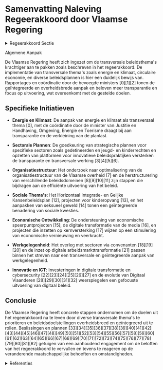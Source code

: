 # Samenvatting Naleving Regeerakkoord door Vlaamse Regering

<details>
        <summary>Regeerakkoord Sectie </summary>
        <p>4.2.2 Transversale werking Vlaamse overheid We kiezen voor een nieuwe, krachtigere aanpak van de transversale beleidsthema’s: op initiatief van de bevoegde minister legt de Vlaamse regering voor deze thema’s een beperkt aantal prioritaire, overheidsbrede en geïntegreerde doelstellingen vast en bepaalt hierbij telkens ook welke beleidsdo-meinen en ministers gevat zijn. De vakminis-ters rapporteren vervolgens, voor zover ze gevat worden, via hun beleidsbrieven op welke manier ze uitvoering geven aan deze doelstellingen. Deze werkwijze zorgt voor meer transparantie, creëert meer mogelijk-heden om dwarsverbanden te leggen tussen de verschillende transversale beleidsthema’s, en vermindert de planlast zodat meer gefocust kan worden op de uitvoering van het beleid. </p>
        </details> 

Algemene Aanpak

De Vlaamse Regering heeft zich ingezet om de transversale beleidsthema's krachtiger aan te pakken zoals beschreven in het regeerakkoord. De implementatie van transversale thema's zoals energie en klimaat, circulaire economie, en diverse beleidsplannen is hier een duidelijk bewijs van. Rapportages en coördinatie door de bevoegde ministers \[0\]\[1\]\[2\] tonen de geïntegreerde en overheidsbrede aanpak en beloven meer transparantie en focus op uitvoering, wat overeenkomt met de gestelde doelen.

## Specifieke Initiatieven

- **Energie en Klimaat**: De aanpak van energie en klimaat als transversaal thema \[0\], met de coördinatie door de minister van Justitie en Handhaving, Omgeving, Energie en Toerisme draagt bij aan transparantie en de verkleining van de planlast.

- **Sectorale Plannen**: De goedkeuring van strategische plannen voor specifieke sectoren zoals gedetineerden en jeugd- en kinderrechten en opzetten van platformen voor innovatieve beleidspraktijken versterken de transparante en transversale werking \[3\]\[4\]\[5\]\[6\].

- **Organisatiestructuur**: Het onderzoek naar optimalisering van de organisatiestructuur van de Vlaamse overheid \[7\] en de herstructurering van verschillende beleidsdomeinen \[8\]\[9\]\[10\]\[11\] zijn stappen die bijdragen aan de efficiënte uitvoering van het beleid.

- **Sociale Thema's**: Het Horizontaal Integratie- en Gelijke Kansenbeleidsplan \[12\], projecten voor kinderopvang \[13\], en het aanpakken van seksueel geweld \[14\] tonen een geïntegreerde benadering van sociale kwesties.

- **Economische Ontwikkeling**: De ondersteuning van economische speerpuntprojecten \[15\], de digitale transformatie van de media \[16\], en projecten die inzetten op kernversterking \[17\] wijzen op een stimulering van economische vernieuwing en veerkracht.

- **Werkgelegenheid**: Het overleg met sectoren via convenanten \[18\]\[19\]\[20\] en de inzet op digitale arbeidsmarkttransformatie \[21\] passen binnen het streven naar een transversale en geïntegreerde aanpak van werkgelegenheid.

- **Innovatie en ICT**: Investeringen in digitale transformatie en cybersecurity \[22\]\[23\]\[24\]\[25\]\[26\]\[27\] en de evolutie van Digitaal Vlaanderen \[28\]\[29\]\[30\]\[31\]\[32\] weerspiegelen een gefocuste uitvoering van digitaal beleid.

## Conclusie

De Vlaamse Regering heeft concrete stappen ondernomen om de doelen uit het regeerakkoord na te leven door diverse transversale thema's te prioriteren en beleidsdoelstellingen overheidsbreed en geïntegreerd uit te rollen. Beslissingen en plannen \[33\]\[34\]\[35\]\[36\]\[37\]\[38\]\[39\]\[40\]\[41\]\[42\]\[43\]\[44\]\[45\]\[46\]\[47\]\[48\]\[49\]\[50\]\[51\]\[52\]\[53\]\[54\]\[55\]\[56\]\[57\]\[58\]\[59\]\[60\]\[61\]\[62\]\[63\]\[64\]\[65\]\[66\]\[67\]\[68\]\[69\]\[70\]\[71\]\[72\]\[73\]\[74\]\[75\]\[76\]\[77\]\[78\]\[79\]\[80\]\[81\]\[82\] getuigen van een aanhoudend engagement om de beloften van het regeerakkoord te vervullen en tevens te reageren op de veranderende maatschappelijke behoeften en omstandigheden.

<details>
        <summary> Referenties</summary>
        **[\[0\]](https://beslissingenvlaamseregering.vlaanderen.be/?search=Energie%20en%20klimaat%20als%20transversaal%20thema&dateOption=select&startDate=2020-04-03T08%3A00%3A00Z&endDate=2020-04-03T08%3A00%3A00Z)** : **(2020-04-03)** Energie en klimaat als transversaal thema 

**[\[1\]]** : **(2020-07-10)**  

**[\[2\]](https://beslissingenvlaamseregering.vlaanderen.be/?search=Bijsturing%20intern%20Klimaatplan%20Vlaamse%20overheid&dateOption=select&startDate=2022-07-15T08%3A00%3A00Z&endDate=2022-07-15T08%3A00%3A00Z)** : **(2022-07-15)** Bijsturing intern Klimaatplan Vlaamse overheid 

**[\[3\]](https://beslissingenvlaamseregering.vlaanderen.be/?search=Vlaams%20strategisch%20plan%20%E2%80%98hulp-%20en%20dienstverlening%20aan%20gedetineerden%20en%20ge%C3%AFnterneerden%202020-2025%E2%80%99%3A%20transversaal%20doelstellingenkader&dateOption=select&startDate=2020-04-24T08%3A00%3A00Z&endDate=2020-04-24T08%3A00%3A00Z)** : **(2020-04-24)** Vlaams strategisch plan ‘hulp- en dienstverlening aan gedetineerden en geïnterneerden 2020-2025’: transversaal doelstellingenkader 

**[\[4\]](https://beslissingenvlaamseregering.vlaanderen.be/?search=Vlaams%20jeugd-%20en%20kinderrechtenbeleidsplan%3A%20vijf%20prioritaire%20doelstellingen&dateOption=select&startDate=2020-02-07T09%3A00%3A00Z&endDate=2020-02-07T09%3A00%3A00Z)** : **(2020-02-07)** Vlaams jeugd- en kinderrechtenbeleidsplan: vijf prioritaire doelstellingen 

**[\[5\]](https://beslissingenvlaamseregering.vlaanderen.be/?search=N-project%20%27Platform%20Innovatieve%20Beleidspraktijken%27&dateOption=select&startDate=2020-07-17T08%3A00%3A00Z&endDate=2020-07-17T08%3A00%3A00Z)** : **(2020-07-17)** N-project 'Platform Innovatieve Beleidspraktijken' 

**[\[6\]](https://beslissingenvlaamseregering.vlaanderen.be/?search=Vlaams%20jeugd-%20en%20kinderrechtenbeleidsplan%3A%20vijf%20prioritaire%20doelstellingen&dateOption=select&startDate=2020-03-13T09%3A00%3A00Z&endDate=2020-03-13T09%3A00%3A00Z)** : **(2020-03-13)** Vlaams jeugd- en kinderrechtenbeleidsplan: vijf prioritaire doelstellingen 

**[\[7\]](https://beslissingenvlaamseregering.vlaanderen.be/?search=Plan%20Vlaamse%20Veerkracht%3A%20Onderzoek%20optimalisering%20organisatiestructuur%20Vlaamse%20overheid%20&dateOption=select&startDate=2022-11-18T09%3A00%3A00Z&endDate=2022-11-18T09%3A00%3A00Z)** : **(2022-11-18)** Plan Vlaamse Veerkracht: Onderzoek optimalisering organisatiestructuur Vlaamse overheid  

**[\[8\]](https://beslissingenvlaamseregering.vlaanderen.be/?search=Samenvoeging%20beleidsdomeinen%20Kanselarij%20en%20Bestuur%20en%20Internationaal%20Vlaanderen&dateOption=select&startDate=2020-07-10T08%3A00%3A00Z&endDate=2020-07-10T08%3A00%3A00Z)** : **(2020-07-10)** Samenvoeging beleidsdomeinen Kanselarij en Bestuur en Internationaal Vlaanderen 

**[\[9\]](https://beslissingenvlaamseregering.vlaanderen.be/?search=Samenvoeging%20beleidsdomeinen%20Kanselarij%20en%20Bestuur%20en%20Internationaal%20Vlaanderen&dateOption=select&startDate=2020-09-11T08%3A00%3A00Z&endDate=2020-09-11T08%3A00%3A00Z)** : **(2020-09-11)** Samenvoeging beleidsdomeinen Kanselarij en Bestuur en Internationaal Vlaanderen 

**[\[10\]](https://beslissingenvlaamseregering.vlaanderen.be/?search=Samenstelling%20en%20werking%20Stuurorgaan%20Vlaams%20informatie-%20en%20ICT-beleid%3A%20wijzigingsbesluit&dateOption=select&startDate=2020-06-26T08%3A00%3A00Z&endDate=2020-06-26T08%3A00%3A00Z)** : **(2020-06-26)** Samenstelling en werking Stuurorgaan Vlaams informatie- en ICT-beleid: wijzigingsbesluit 

**[\[11\]](https://beslissingenvlaamseregering.vlaanderen.be/?search=Wijziging%20diverse%20besluiten%20naar%20aanleiding%20van%20de%20reorganisatie%20van%20ICT%20binnen%20het%20beleidsdomein%20Kanselarij%2C%20Bestuur%2C%20Buitenlandse%20Zaken%20en%20Justitie&dateOption=select&startDate=2021-01-29T09%3A00%3A00Z&endDate=2021-01-29T09%3A00%3A00Z)** : **(2021-01-29)** Wijziging diverse besluiten naar aanleiding van de reorganisatie van ICT binnen het beleidsdomein Kanselarij, Bestuur, Buitenlandse Zaken en Justitie 

**[\[12\]](https://beslissingenvlaamseregering.vlaanderen.be/?search=Horizontaal%20Integratie-%20en%20Gelijke%20Kansenbeleidsplan%202020-2024%3A%20herverdelingsbesluit&dateOption=select&startDate=2020-10-23T08%3A00%3A00Z&endDate=2020-10-23T08%3A00%3A00Z)** : **(2020-10-23)** Horizontaal Integratie- en Gelijke Kansenbeleidsplan 2020-2024: herverdelingsbesluit 

**[\[13\]](https://beslissingenvlaamseregering.vlaanderen.be/?search=Plan%20Vlaamse%20Veerkracht%3A%20Financiering%20projecten%20die%20inzetten%20op%20een%20doorgaande%20lijn%20tussen%20kinderopvang%20van%20baby%E2%80%99s%20en%20peuters%2C%20kleuteronderwijs%20en%20kleuteropvang&dateOption=select&startDate=2021-06-04T08%3A00%3A00Z&endDate=2021-06-04T08%3A00%3A00Z)** : **(2021-06-04)** Plan Vlaamse Veerkracht: Financiering projecten die inzetten op een doorgaande lijn tussen kinderopvang van baby’s en peuters, kleuteronderwijs en kleuteropvang 

**[\[14\]](https://beslissingenvlaamseregering.vlaanderen.be/?search=Vlaams%20actieplan%20ter%20bestrijding%20van%20seksueel%20geweld&dateOption=select&startDate=2020-10-23T08%3A00%3A00Z&endDate=2020-10-23T08%3A00%3A00Z)** : **(2020-10-23)** Vlaams actieplan ter bestrijding van seksueel geweld 

**[\[15\]]** : **(2020-04-24)**  

**[\[16\]](https://beslissingenvlaamseregering.vlaanderen.be/?search=Plan%20Vlaamse%20Veerkracht%3A%20Digitale%20transformatie%20en%20innovatie%20Vlaamse%20Media&dateOption=select&startDate=2021-04-02T08%3A00%3A00Z&endDate=2021-04-02T08%3A00%3A00Z)** : **(2021-04-02)** Plan Vlaamse Veerkracht: Digitale transformatie en innovatie Vlaamse Media 

**[\[17\]](https://beslissingenvlaamseregering.vlaanderen.be/?search=Plan%20Vlaamse%20Veerkracht%3A%20Investeren%20in%20kernversterking%20via%20projectoproepen&dateOption=select&startDate=2022-02-25T09%3A00%3A00Z&endDate=2022-02-25T09%3A00%3A00Z)** : **(2022-02-25)** Plan Vlaamse Veerkracht: Investeren in kernversterking via projectoproepen 

**[\[18\]](https://beslissingenvlaamseregering.vlaanderen.be/?search=Voorontwerp%20van%20decreet%20over%20de%20sectorconvenants%20en%20de%20intersectorale%20convenants%20in%20het%20kader%20van%20het%20Vlaamse%20werkgelegenheidsbeleid&dateOption=select&startDate=2022-10-07T08%3A00%3A00Z&endDate=2022-10-07T08%3A00%3A00Z)** : **(2022-10-07)** Voorontwerp van decreet over de sectorconvenants en de intersectorale convenants in het kader van het Vlaamse werkgelegenheidsbeleid 

**[\[19\]](https://beslissingenvlaamseregering.vlaanderen.be/?search=Ontwerpdecreet%20over%20de%20sectorconvenants%20en%20de%20intersectorale%20convenants%20in%20het%20kader%20van%20het%20Vlaamse%20werkgelegenheidsbeleid&dateOption=select&startDate=2022-12-02T09%3A00%3A00Z&endDate=2022-12-02T09%3A00%3A00Z)** : **(2022-12-02)** Ontwerpdecreet over de sectorconvenants en de intersectorale convenants in het kader van het Vlaamse werkgelegenheidsbeleid 

**[\[20\]](https://beslissingenvlaamseregering.vlaanderen.be/?search=Sectorconvenants%20in%20het%20raam%20van%20het%20Vlaamse%20werkgelegenheidsbeleid&dateOption=select&startDate=2021-03-05T09%3A00%3A00Z&endDate=2021-03-05T09%3A00%3A00Z)** : **(2021-03-05)** Sectorconvenants in het raam van het Vlaamse werkgelegenheidsbeleid 

**[\[21\]](https://beslissingenvlaamseregering.vlaanderen.be/?search=Plan%20Vlaamse%20Veerkracht%3A%20Transitiepunten%20in%20Vlaanderen&dateOption=select&startDate=2022-09-16T08%3A00%3A00Z&endDate=2022-09-16T08%3A00%3A00Z)** : **(2022-09-16)** Plan Vlaamse Veerkracht: Transitiepunten in Vlaanderen 

**[\[22\]](https://beslissingenvlaamseregering.vlaanderen.be/?search=Strategisch%20plan%20Stuurorgaan%20Vlaams%20Informatie-%20en%20ICT-beleid&dateOption=select&startDate=2020-06-26T08%3A00%3A00Z&endDate=2020-06-26T08%3A00%3A00Z)** : **(2020-06-26)** Strategisch plan Stuurorgaan Vlaams Informatie- en ICT-beleid 

**[\[23\]](https://beslissingenvlaamseregering.vlaanderen.be/?search=Plan%20Vlaamse%20veerkracht%3A%20dossier%20151&dateOption=select&startDate=2021-03-12T09%3A00%3A00Z&endDate=2021-03-12T09%3A00%3A00Z)** : **(2021-03-12)** Plan Vlaamse veerkracht: dossier 151 

**[\[24\]](https://beslissingenvlaamseregering.vlaanderen.be/?search=Digitale%20dienstverleningsstrategie%20voor%20de%20Vlaamse%20overheden&dateOption=select&startDate=2022-07-08T08%3A00%3A00Z&endDate=2022-07-08T08%3A00%3A00Z)** : **(2022-07-08)** Digitale dienstverleningsstrategie voor de Vlaamse overheden 

**[\[25\]](https://beslissingenvlaamseregering.vlaanderen.be/?search=Plan%20Vlaamse%20Veerkracht%3A%20dossier%20118&dateOption=select&startDate=2021-05-21T08%3A00%3A00Z&endDate=2021-05-21T08%3A00%3A00Z)** : **(2021-05-21)** Plan Vlaamse Veerkracht: dossier 118 

**[\[26\]](https://beslissingenvlaamseregering.vlaanderen.be/?search=Plan%20Vlaamse%20Veerkracht%3A%20Cybersecurity%20en%20uitrol%20centraal%20systeem%20van%20veiligheidsbouwstenen%20en%20het%20beheer%20van%20veiligheidsevenementen%20en%20%E2%80%93informatie%20%28SIEM%29&dateOption=select&startDate=2021-06-25T08%3A00%3A00Z&endDate=2021-06-25T08%3A00%3A00Z)** : **(2021-06-25)** Plan Vlaamse Veerkracht: Cybersecurity en uitrol centraal systeem van veiligheidsbouwstenen en het beheer van veiligheidsevenementen en –informatie (SIEM) 

**[\[27\]](https://beslissingenvlaamseregering.vlaanderen.be/?search=Samenstelling%20en%20werking%20Stuurorgaan%20Vlaams%20informatie-%20en%20ICT-beleid%3A%20wijzigingsbesluit&dateOption=select&startDate=2020-09-04T08%3A00%3A00Z&endDate=2020-09-04T08%3A00%3A00Z)** : **(2020-09-04)** Samenstelling en werking Stuurorgaan Vlaams informatie- en ICT-beleid: wijzigingsbesluit 

**[\[28\]](https://beslissingenvlaamseregering.vlaanderen.be/?search=Naar%20een%20kader%20voor%20het%20Vlaams%20kennisveiligheidsbeleid&dateOption=select&startDate=2022-10-28T08%3A00%3A00Z&endDate=2022-10-28T08%3A00%3A00Z)** : **(2022-10-28)** Naar een kader voor het Vlaams kennisveiligheidsbeleid 

**[\[29\]](https://beslissingenvlaamseregering.vlaanderen.be/?search=Bekrachtiging%20Vlaamse%20datastrategie&dateOption=select&startDate=2022-03-18T09%3A00%3A00Z&endDate=2022-03-18T09%3A00%3A00Z)** : **(2022-03-18)** Bekrachtiging Vlaamse datastrategie 

**[\[30\]](https://beslissingenvlaamseregering.vlaanderen.be/?search=Plan%20Vlaamse%20Veerkracht%3A%20uitgaventoetsing%20Modal%20Shift%20Goederenvervoer&dateOption=select&startDate=2022-12-16T09%3A00%3A00Z&endDate=2022-12-16T09%3A00%3A00Z)** : **(2022-12-16)** Plan Vlaamse Veerkracht: uitgaventoetsing Modal Shift Goederenvervoer 

**[\[31\]](https://beslissingenvlaamseregering.vlaanderen.be/?search=Relanceplan%20Vlaamse%20Veerkracht%20MOW&dateOption=select&startDate=2022-05-13T08%3A00%3A00Z&endDate=2022-05-13T08%3A00%3A00Z)** : **(2022-05-13)** Relanceplan Vlaamse Veerkracht MOW 

**[\[32\]](https://beslissingenvlaamseregering.vlaanderen.be/?search=Themazetting%20projecten%20onderwijskundig%20beleids-%20en%20praktijkgericht%20wetenschappelijk%20onderzoek%202022&dateOption=select&startDate=2022-03-11T09%3A00%3A00Z&endDate=2022-03-11T09%3A00%3A00Z)** : **(2022-03-11)** Themazetting projecten onderwijskundig beleids- en praktijkgericht wetenschappelijk onderzoek 2022 

**[\[33\]]** : **(2020-02-07)**  

**[\[34\]](https://beslissingenvlaamseregering.vlaanderen.be/?search=Conceptnota%3A%20%E2%80%9CDe%20Vlaamse%20overheid%20dynamiseren%20via%205-sporenbeleid%E2%80%9D&dateOption=select&startDate=2022-12-16T09%3A00%3A00Z&endDate=2022-12-16T09%3A00%3A00Z)** : **(2022-12-16)** Conceptnota: “De Vlaamse overheid dynamiseren via 5-sporenbeleid” 

**[\[35\]](https://beslissingenvlaamseregering.vlaanderen.be/?search=Conceptnota%3A%20%E2%80%9CDe%20Vlaamse%20overheid%20dynamiseren%20via%205-sporenbeleid%E2%80%9D&dateOption=select&startDate=2021-06-25T08%3A00%3A00Z&endDate=2021-06-25T08%3A00%3A00Z)** : **(2021-06-25)** Conceptnota: “De Vlaamse overheid dynamiseren via 5-sporenbeleid” 

**[\[36\]](https://beslissingenvlaamseregering.vlaanderen.be/?search=Conceptnota%3A%20%E2%80%9CDe%20Vlaamse%20overheid%20dynamiseren%20via%205-sporenbeleid%E2%80%9D&dateOption=select&startDate=2021-10-29T09%3A15%3A00Z&endDate=2021-10-29T09%3A15%3A00Z)** : **(2021-10-29)** Conceptnota: “De Vlaamse overheid dynamiseren via 5-sporenbeleid” 

**[\[37\]](https://beslissingenvlaamseregering.vlaanderen.be/?search=Institutionele%20hervormingen%3A%20oprichting%20interfederale%20ambtelijke%20thematische%20werkgroepen&dateOption=select&startDate=2022-02-11T09%3A00%3A00Z&endDate=2022-02-11T09%3A00%3A00Z)** : **(2022-02-11)** Institutionele hervormingen: oprichting interfederale ambtelijke thematische werkgroepen 

**[\[38\]]** : **(2020-06-26)**  

**[\[39\]](https://beslissingenvlaamseregering.vlaanderen.be/?search=Overlegcomit%C3%A9%20Federale%20regering%20-%20gemeenschaps-%20en%20gewestregeringen%3A%20vertegenwoordiging%20van%20de%20Vlaamse%20Regering%20en%20adviesverlening%20door%20de%20beleidsdomeinen&dateOption=select&startDate=2019-10-11T08%3A00%3A00Z&endDate=2019-10-11T08%3A00%3A00Z)** : **(2019-10-11)** Overlegcomité Federale regering - gemeenschaps- en gewestregeringen: vertegenwoordiging van de Vlaamse Regering en adviesverlening door de beleidsdomeinen 

**[\[40\]](https://beslissingenvlaamseregering.vlaanderen.be/?search=Plan%20Vlaamse%20Veerkracht%3A%20inzetten%20middelen%20beleidsdomein%20MOW&dateOption=select&startDate=2021-03-05T09%3A00%3A00Z&endDate=2021-03-05T09%3A00%3A00Z)** : **(2021-03-05)** Plan Vlaamse Veerkracht: inzetten middelen beleidsdomein MOW 

**[\[41\]](https://beslissingenvlaamseregering.vlaanderen.be/?search=Wijziging%20kabinetsbesluit%3A%20verdeling%20personeelsleden%20kabinetten%20beter%20afstemmen%20op%20gewicht%20inhoudelijke%20bevoegdheden&dateOption=select&startDate=2023-11-23T16%3A00%3A00Z&endDate=2023-11-23T16%3A00%3A00Z)** : **(2023-11-23)** Wijziging kabinetsbesluit: verdeling personeelsleden kabinetten beter afstemmen op gewicht inhoudelijke bevoegdheden 

**[\[42\]]** : **(2020-09-22)**  

**[\[43\]](https://beslissingenvlaamseregering.vlaanderen.be/?search=Regiovorming%20met%20intergemeentelijke%20en%20bovenlokale%20samenwerking&dateOption=select&startDate=2020-10-09T08%3A00%3A00Z&endDate=2020-10-09T08%3A00%3A00Z)** : **(2020-10-09)** Regiovorming met intergemeentelijke en bovenlokale samenwerking 

**[\[44\]](https://beslissingenvlaamseregering.vlaanderen.be/?search=Wijziging%20kabinetsbesluit%3A%20verdeling%20personeelsleden%20kabinetten%20beter%20afstemmen%20op%20gewicht%20inhoudelijke%20bevoegdheden&dateOption=select&startDate=2023-12-15T09%3A00%3A00Z&endDate=2023-12-15T09%3A00%3A00Z)** : **(2023-12-15)** Wijziging kabinetsbesluit: verdeling personeelsleden kabinetten beter afstemmen op gewicht inhoudelijke bevoegdheden 

**[\[45\]](https://beslissingenvlaamseregering.vlaanderen.be/?search=Plan%20Vlaamse%20Veerkracht%3A%20Subsidi%C3%ABring%20en%20ondersteuning%20van%20de%20lokale%20besturen%20in%20functie%20van%20het%20realiseren%20van%20samenwerkingsverbanden%20ge%C3%AFntegreerd%20breed%20onthaal%20in%20heel%20Vlaanderen%20en%20Brussel&dateOption=select&startDate=2021-07-16T06%3A00%3A00Z&endDate=2021-07-16T06%3A00%3A00Z)** : **(2021-07-16)** Plan Vlaamse Veerkracht: Subsidiëring en ondersteuning van de lokale besturen in functie van het realiseren van samenwerkingsverbanden geïntegreerd breed onthaal in heel Vlaanderen en Brussel 

**[\[46\]](https://beslissingenvlaamseregering.vlaanderen.be/?search=Herverdeling%20provisioneel%20krediet%3A%20communicatiestrategie%20voor%20het%205-sporenbeleid&dateOption=select&startDate=2023-12-22T09%3A00%3A00Z&endDate=2023-12-22T09%3A00%3A00Z)** : **(2023-12-22)** Herverdeling provisioneel krediet: communicatiestrategie voor het 5-sporenbeleid 

**[\[47\]](https://beslissingenvlaamseregering.vlaanderen.be/?search=Plan%20Vlaamse%20Veerkracht%3A%20Hybride%20digitale%20werkplek&dateOption=select&startDate=2021-06-25T08%3A00%3A00Z&endDate=2021-06-25T08%3A00%3A00Z)** : **(2021-06-25)** Plan Vlaamse Veerkracht: Hybride digitale werkplek 

**[\[48\]](https://beslissingenvlaamseregering.vlaanderen.be/?search=Regiovorming%3A%20afbakening%20referentieregio%E2%80%99s%20en%20vervolgtraject&dateOption=select&startDate=2021-03-12T09%3A00%3A00Z&endDate=2021-03-12T09%3A00%3A00Z)** : **(2021-03-12)** Regiovorming: afbakening referentieregio’s en vervolgtraject 

**[\[49\]]** : **(2020-07-10)**  

**[\[50\]](https://beslissingenvlaamseregering.vlaanderen.be/?search=Plan%20Vlaamse%20Veerkracht%3A%20dossiers%2072%20en%20129&dateOption=select&startDate=2021-05-07T08%3A00%3A00Z&endDate=2021-05-07T08%3A00%3A00Z)** : **(2021-05-07)** Plan Vlaamse Veerkracht: dossiers 72 en 129 

**[\[51\]]** : **(2020-06-26)**  

**[\[52\]](https://beslissingenvlaamseregering.vlaanderen.be/?search=Beleidsprioriteiten%20bovenlokale%20cultuurwerking&dateOption=select&startDate=2020-06-26T08%3A00%3A00Z&endDate=2020-06-26T08%3A00%3A00Z)** : **(2020-06-26)** Beleidsprioriteiten bovenlokale cultuurwerking 

**[\[53\]](https://beslissingenvlaamseregering.vlaanderen.be/?search=Strategie%20voor%20Informatieveiligheid%20binnen%20%28de%20dienstverlening%20van%29%20de%20Vlaamse%20overheid&dateOption=select&startDate=2021-10-15T08%3A00%3A00Z&endDate=2021-10-15T08%3A00%3A00Z)** : **(2021-10-15)** Strategie voor Informatieveiligheid binnen (de dienstverlening van) de Vlaamse overheid 

**[\[54\]]** : **(2020-10-02)**  

**[\[55\]](https://beslissingenvlaamseregering.vlaanderen.be/?search=Vertegenwoordiging%20van%20de%20Vlaamse%20Regering%20in%20de%20Interministeri%C3%ABle%20Conferenties&dateOption=select&startDate=2022-06-10T08%3A00%3A00Z&endDate=2022-06-10T08%3A00%3A00Z)** : **(2022-06-10)** Vertegenwoordiging van de Vlaamse Regering in de Interministeriële Conferenties 

**[\[56\]](https://beslissingenvlaamseregering.vlaanderen.be/?search=Plan%20Vlaamse%20Veerkracht%3A%20Financiering%20projecten%20die%20inzetten%20op%20een%20doorgaande%20lijn%20tussen%20kinderopvang%20van%20baby%E2%80%99s%20en%20peuters%2C%20kleuteronderwijs%20en%20kleuteropvang&dateOption=select&startDate=2021-07-16T06%3A00%3A00Z&endDate=2021-07-16T06%3A00%3A00Z)** : **(2021-07-16)** Plan Vlaamse Veerkracht: Financiering projecten die inzetten op een doorgaande lijn tussen kinderopvang van baby’s en peuters, kleuteronderwijs en kleuteropvang 

**[\[57\]](https://beslissingenvlaamseregering.vlaanderen.be/?search=Themazetting%20projecten%20onderwijskundig%20beleids-%20en%20praktijkgericht%20wetenschappelijk%20onderzoek%202023&dateOption=select&startDate=2023-03-31T08%3A00%3A00Z&endDate=2023-03-31T08%3A00%3A00Z)** : **(2023-03-31)** Themazetting projecten onderwijskundig beleids- en praktijkgericht wetenschappelijk onderzoek 2023 

**[\[58\]](https://beslissingenvlaamseregering.vlaanderen.be/?search=Knelpuntfuncties%20binnen%20de%20Vlaamse%20overheid&dateOption=select&startDate=2021-01-15T09%3A00%3A00Z&endDate=2021-01-15T09%3A00%3A00Z)** : **(2021-01-15)** Knelpuntfuncties binnen de Vlaamse overheid 

**[\[59\]](https://beslissingenvlaamseregering.vlaanderen.be/?search=Voorontwerp%20van%20decreet%20over%20de%20sectorconvenants%20en%20de%20intersectorale%20convenants%20in%20het%20kader%20van%20het%20Vlaamse%20werkgelegenheidsbeleid&dateOption=select&startDate=2022-07-15T08%3A00%3A00Z&endDate=2022-07-15T08%3A00%3A00Z)** : **(2022-07-15)** Voorontwerp van decreet over de sectorconvenants en de intersectorale convenants in het kader van het Vlaamse werkgelegenheidsbeleid 

**[\[60\]]** : **(2020-07-03)**  

**[\[61\]]** : **(2020-03-13)**  

**[\[62\]](https://beslissingenvlaamseregering.vlaanderen.be/?search=Expertisenetwerken%20Openbaar%20Ministerie%3A%20afgevaardigden%20Vlaamse%20Regering&dateOption=select&startDate=2022-04-22T08%3A00%3A00Z&endDate=2022-04-22T08%3A00%3A00Z)** : **(2022-04-22)** Expertisenetwerken Openbaar Ministerie: afgevaardigden Vlaamse Regering 

**[\[63\]](https://beslissingenvlaamseregering.vlaanderen.be/?search=Expertisenetwerken%20Openbaar%20Ministerie%3A%20afgevaardigden%20Vlaamse%20Regering&dateOption=select&startDate=2023-06-23T08%3A00%3A00Z&endDate=2023-06-23T08%3A00%3A00Z)** : **(2023-06-23)** Expertisenetwerken Openbaar Ministerie: afgevaardigden Vlaamse Regering 

**[\[64\]](https://beslissingenvlaamseregering.vlaanderen.be/?search=Geco%C3%B6rdineerd%20Vlaams%20vrijwilligersbeleid%3A%20geactualiseerd%20doelstellingenkader%20en%20aanzet%20actieplan%202020-2024&dateOption=select&startDate=2020-07-10T08%3A00%3A00Z&endDate=2020-07-10T08%3A00%3A00Z)** : **(2020-07-10)** Gecoördineerd Vlaams vrijwilligersbeleid: geactualiseerd doelstellingenkader en aanzet actieplan 2020-2024 

**[\[65\]](https://beslissingenvlaamseregering.vlaanderen.be/?search=Plan%20Vlaamse%20Veerkracht%3A%20Impulsprogramma%20-%20Innovatie%20in%20gezondheid%20en%20zorg&dateOption=select&startDate=2021-06-18T08%3A00%3A00Z&endDate=2021-06-18T08%3A00%3A00Z)** : **(2021-06-18)** Plan Vlaamse Veerkracht: Impulsprogramma - Innovatie in gezondheid en zorg 

**[\[66\]](https://beslissingenvlaamseregering.vlaanderen.be/?search=Plan%20Vlaamse%20Veerkracht%3A%20Digitale%20transformatie%20cultuursector%3A%20%E2%80%98doelgericht%20digitaal%20transformeren%E2%80%99%20%28VV072%29%20en%20%E2%80%98koppeling%20databanken%20en%20betere%20informatiedoorstroming%E2%80%99&dateOption=select&startDate=2021-07-16T06%3A00%3A00Z&endDate=2021-07-16T06%3A00%3A00Z)** : **(2021-07-16)** Plan Vlaamse Veerkracht: Digitale transformatie cultuursector: ‘doelgericht digitaal transformeren’ (VV072) en ‘koppeling databanken en betere informatiedoorstroming’ 

**[\[67\]](https://beslissingenvlaamseregering.vlaanderen.be/?search=Schriftelijke%20vraag%20van%206%20januari%202021%20van%20de%20heer%20Peter%20Van%20Rompuy%2C%20gesteld%20aan%20alle%20Vlaamse%20ministers%2C%20betreffende%20%22Vlaamse%20overheid%20-%20Uitbestede%20taken%22&dateOption=select&startDate=2021-01-15T09%3A00%3A00Z&endDate=2021-01-15T09%3A00%3A00Z)** : **(2021-01-15)** Schriftelijke vraag van 6 januari 2021 van de heer Peter Van Rompuy, gesteld aan alle Vlaamse ministers, betreffende "Vlaamse overheid - Uitbestede taken" 

**[\[68\]](https://beslissingenvlaamseregering.vlaanderen.be/?search=Plan%20Vlaamse%20Veerkracht%3A%20Bijstellen%20relancemiddelen%20MOW&dateOption=select&startDate=2022-11-10T07%3A00%3A00Z&endDate=2022-11-10T07%3A00%3A00Z)** : **(2022-11-10)** Plan Vlaamse Veerkracht: Bijstellen relancemiddelen MOW 

**[\[69\]](https://beslissingenvlaamseregering.vlaanderen.be/?search=Schriftelijke%20vraag%20van%204%20februari%202022%20van%20mevrouw%20Adeline%20Blancquaert%2C%20gesteld%20aan%20meerdere%20Vlaamse%20ministers%2C%20betreffende%20%22Vlaamse%20handhavingsbevoegdheden%20%E2%80%93%20Versnippering%22&dateOption=select&startDate=2022-02-11T09%3A00%3A00Z&endDate=2022-02-11T09%3A00%3A00Z)** : **(2022-02-11)** Schriftelijke vraag van 4 februari 2022 van mevrouw Adeline Blancquaert, gesteld aan meerdere Vlaamse ministers, betreffende "Vlaamse handhavingsbevoegdheden – Versnippering" 

**[\[70\]](https://beslissingenvlaamseregering.vlaanderen.be/?search=Visienota%20%27Vlaams%20Gamebeleid%202022-2025%27&dateOption=select&startDate=2022-03-25T09%3A00%3A00Z&endDate=2022-03-25T09%3A00%3A00Z)** : **(2022-03-25)** Visienota 'Vlaams Gamebeleid 2022-2025' 

**[\[71\]](https://beslissingenvlaamseregering.vlaanderen.be/?search=Schriftelijke%20vraag%20van%2026%20januari%202023%20van%20Willem-Frederik%20Schiltz%2C%20gesteld%20aan%20alle%20Vlaamse%20ministers%2C%20betreffende%20%E2%80%9CVlaamse%20overheid%20%E2%80%93%20Beleidsvoorbereiding%E2%80%9D&dateOption=select&startDate=2023-02-03T09%3A00%3A00Z&endDate=2023-02-03T09%3A00%3A00Z)** : **(2023-02-03)** Schriftelijke vraag van 26 januari 2023 van Willem-Frederik Schiltz, gesteld aan alle Vlaamse ministers, betreffende “Vlaamse overheid – Beleidsvoorbereiding” 

**[\[72\]](https://beslissingenvlaamseregering.vlaanderen.be/?search=Plan%20Vlaamse%20Veerkracht%3A%20dossier%20157&dateOption=select&startDate=2021-05-21T08%3A00%3A00Z&endDate=2021-05-21T08%3A00%3A00Z)** : **(2021-05-21)** Plan Vlaamse Veerkracht: dossier 157 

**[\[73\]](https://beslissingenvlaamseregering.vlaanderen.be/?search=Plan%20Vlaamse%20Veerkracht%3A%20dossier%20115&dateOption=select&startDate=2021-05-07T08%3A00%3A00Z&endDate=2021-05-07T08%3A00%3A00Z)** : **(2021-05-07)** Plan Vlaamse Veerkracht: dossier 115 

**[\[74\]](https://beslissingenvlaamseregering.vlaanderen.be/?search=Schriftelijke%20vraag%20van%203%20mei%202022%20van%20Brecht%20Warnez%2C%20gesteld%20aan%20alle%20Vlaamse%20ministers%2C%20betreffende%20%E2%80%9CBeleidsdomein%20X%20%E2%80%93%20Aanwerving%20via%20objectief%20wervingssysteem%E2%80%9D&dateOption=select&startDate=2022-05-13T08%3A00%3A00Z&endDate=2022-05-13T08%3A00%3A00Z)** : **(2022-05-13)** Schriftelijke vraag van 3 mei 2022 van Brecht Warnez, gesteld aan alle Vlaamse ministers, betreffende “Beleidsdomein X – Aanwerving via objectief wervingssysteem” 

**[\[75\]](https://beslissingenvlaamseregering.vlaanderen.be/?search=Vaste%20delegaties%20van%20de%20Vlaamse%20Regering%3A%20vertegenwoordiging%20in%20overleg-%20en%20onderhandelingsorganen&dateOption=select&startDate=2019-10-18T08%3A00%3A00Z&endDate=2019-10-18T08%3A00%3A00Z)** : **(2019-10-18)** Vaste delegaties van de Vlaamse Regering: vertegenwoordiging in overleg- en onderhandelingsorganen 

**[\[76\]](https://beslissingenvlaamseregering.vlaanderen.be/?search=Beleids-%20en%20beheerscyclus%20%28BBC%29%20lokale%20en%20provinciale%20besturen%3A%20wijzigingsbesluit&dateOption=select&startDate=2023-05-12T08%3A00%3A00Z&endDate=2023-05-12T08%3A00%3A00Z)** : **(2023-05-12)** Beleids- en beheerscyclus (BBC) lokale en provinciale besturen: wijzigingsbesluit 

**[\[77\]](https://beslissingenvlaamseregering.vlaanderen.be/?search=Verderzetting%20van%20het%20Programma%20Innovatieve%20Overheidsopdrachten%20als%20regulier%20innovatie-instrument%20binnen%20de%20VLAIO-werking&dateOption=select&startDate=2022-12-23T09%3A00%3A00Z&endDate=2022-12-23T09%3A00%3A00Z)** : **(2022-12-23)** Verderzetting van het Programma Innovatieve Overheidsopdrachten als regulier innovatie-instrument binnen de VLAIO-werking 

**[\[78\]](https://beslissingenvlaamseregering.vlaanderen.be/?search=Stuurorgaan%20Vlaams%20Informatie-%20en%20ICT-beleid%3A%20invulling%20Programma%20Vlaanderen%20Radicaal%20Digitaal%202&dateOption=select&startDate=2020-11-27T09%3A00%3A00Z&endDate=2020-11-27T09%3A00%3A00Z)** : **(2020-11-27)** Stuurorgaan Vlaams Informatie- en ICT-beleid: invulling Programma Vlaanderen Radicaal Digitaal 2 

**[\[79\]](https://beslissingenvlaamseregering.vlaanderen.be/?search=Waterbeleidsnota%202020-2025&dateOption=select&startDate=2020-04-03T08%3A00%3A00Z&endDate=2020-04-03T08%3A00%3A00Z)** : **(2020-04-03)** Waterbeleidsnota 2020-2025 

**[\[80\]](https://beslissingenvlaamseregering.vlaanderen.be/?search=Ontwerpbesluit%20van%20de%20Vlaamse%20Regering%20tot%20bepaling%20van%20de%20bevoegdheden%20van%20de%20leden%20van%20de%20Vlaamse%20Regering&dateOption=select&startDate=2019-10-02T12%3A00%3A00Z&endDate=2019-10-02T12%3A00%3A00Z)** : **(2019-10-02)** Ontwerpbesluit van de Vlaamse Regering tot bepaling van de bevoegdheden van de leden van de Vlaamse Regering 

**[\[81\]](https://beslissingenvlaamseregering.vlaanderen.be/?search=Plan%20Vlaamse%20Veerkracht%3A%20Operationalisering%20integratie%20erfgoeddatabanken&dateOption=select&startDate=2021-07-09T08%3A00%3A00Z&endDate=2021-07-09T08%3A00%3A00Z)** : **(2021-07-09)** Plan Vlaamse Veerkracht: Operationalisering integratie erfgoeddatabanken 

**[\[82\]](https://beslissingenvlaamseregering.vlaanderen.be/?search=Transitie%20deel%20internaten%20van%20beleidsodmein%20Onderwijs%20naar%20beleidsdomein%20Welzijn&dateOption=select&startDate=2023-08-31T08%3A00%3A00Z&endDate=2023-08-31T08%3A00%3A00Z)** : **(2023-08-31)** Transitie deel internaten van beleidsodmein Onderwijs naar beleidsdomein Welzijn 
        </details> 

